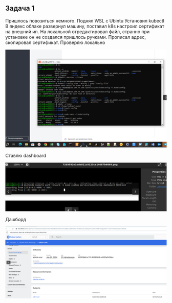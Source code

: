 ## Задача 1
Пришлось повозиться немного. Поднял WSL c Ubintu 
Установил kubectl 
В яндекс облаке развернул машину, поставил k8s настроил сертификат на внешний ип.
На локальной отредактировал файл, странно при установке он не создался пришлось ручками. Прописал адрес, скопировал сертификат.
Проверяю локально 

![a1aeb2a5970d7542eff6c9043745d440.png](../_resources/a1aeb2a5970d7542eff6c9043745d440-10.png)


Ставлю dashboard

![bdf24f1f0331afd3322c45f6d5ebdd10.png](../_resources/bdf24f1f0331afd3322c45f6d5ebdd10-10.png)

Дашборд

![ffc29c20a2c63f5499fd46dca4fcc20d.png](../_resources/ffc29c20a2c63f5499fd46dca4fcc20d-10.png)
